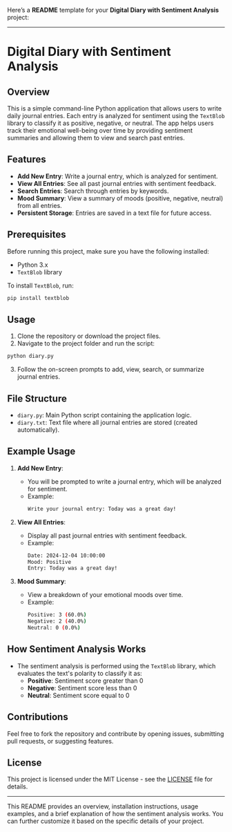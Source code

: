 Here’s a **README** template for your **Digital Diary with Sentiment Analysis** project:

---

# Digital Diary with Sentiment Analysis

## Overview

This is a simple command-line Python application that allows users to write daily journal entries. Each entry is analyzed for sentiment using the `TextBlob` library to classify it as positive, negative, or neutral. The app helps users track their emotional well-being over time by providing sentiment summaries and allowing them to view and search past entries.

## Features

- **Add New Entry**: Write a journal entry, which is analyzed for sentiment.
- **View All Entries**: See all past journal entries with sentiment feedback.
- **Search Entries**: Search through entries by keywords.
- **Mood Summary**: View a summary of moods (positive, negative, neutral) from all entries.
- **Persistent Storage**: Entries are saved in a text file for future access.

## Prerequisites

Before running this project, make sure you have the following installed:

- Python 3.x
- `TextBlob` library

To install `TextBlob`, run:

```bash
pip install textblob
```

## Usage

1. Clone the repository or download the project files.
2. Navigate to the project folder and run the script:

```bash
python diary.py
```

3. Follow the on-screen prompts to add, view, search, or summarize journal entries.

## File Structure

- `diary.py`: Main Python script containing the application logic.
- `diary.txt`: Text file where all journal entries are stored (created automatically).

## Example Usage

1. **Add New Entry**:
    - You will be prompted to write a journal entry, which will be analyzed for sentiment.
    - Example:
      ```bash
      Write your journal entry: Today was a great day!
      ```

2. **View All Entries**:
    - Display all past journal entries with sentiment feedback.
    - Example:
      ```bash
      Date: 2024-12-04 10:00:00
      Mood: Positive
      Entry: Today was a great day!
      ```

3. **Mood Summary**:
    - View a breakdown of your emotional moods over time.
    - Example:
      ```bash
      Positive: 3 (60.0%)
      Negative: 2 (40.0%)
      Neutral: 0 (0.0%)
      ```

## How Sentiment Analysis Works

- The sentiment analysis is performed using the `TextBlob` library, which evaluates the text's polarity to classify it as:
  - **Positive**: Sentiment score greater than 0
  - **Negative**: Sentiment score less than 0
  - **Neutral**: Sentiment score equal to 0

## Contributions

Feel free to fork the repository and contribute by opening issues, submitting pull requests, or suggesting features.

## License

This project is licensed under the MIT License - see the [LICENSE](LICENSE) file for details.

---

This README provides an overview, installation instructions, usage examples, and a brief explanation of how the sentiment analysis works. You can further customize it based on the specific details of your project.

